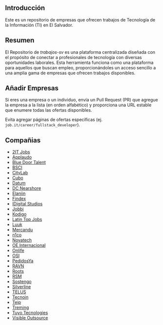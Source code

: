 
## Introducción
Este es un repositorio de empresas que ofrecen trabajos de Tecnología de la Información (TI) en El Salvador.
## Resumen
El Repositorio de _trabajos-sv_ es una plataforma centralizada diseñada con el propósito de conectar a profesionales de tecnología con diversas oportunidades laborales. Esta herramienta funciona como una plataforma para aquellos que buscan empleo, proporcionándoles un acceso sencillo a una amplia gama de empresas que ofrecen trabajos disponibles.
## Añadir Empresas
Si eres una empresa o un individuo, envía un Pull Request (PR) que agregue la empresa a la lista (en orden alfabético) y proporciona una URL estable que enumere todas las ofertas disponibles.

Evita agregar páginas de ofertas específicas (ej. `job.it/career/fullstack_developer`).
## Compañias

 - [2IT Jobs](https://2itjobs.com/buscar/plazas/0/0/0/?keywords=&sort=desc&date=all&jorn=all&sal=300-5000)
 - [Applaudo](https://careers.smartrecruiters.com/ApplaudoStudios)
 - [Blue Door Talent](https://www.bluedoortalent.com/portal)
 - [BSCI](https://www.linkedin.com/company/bsci---gt/jobs/)
 - [CityLab](https://www.linkedin.com/company/citylabsv/jobs/)
 - [Cubo](https://www.linkedin.com/company/cubo-technologies/jobs/)
 - [Datum](https://www.datumredsoft.com/web/guest/unete-a-nuestro-equipo)
 - [DC Nearshore](https://dcnearshore.zohorecruit.com/jobs/Careers)
 - [Elaniin](https://www.elaniin.com/careers)
 - [Findex](https://www.linkedin.com/company/findexla/jobs/)
 - [IDigital Studios](https://idigitalstudios.com/es/career/)
 - [Jobbi](https://jobbi.me/search-projects/)
 - [Kodigo](https://jobs.kodigo.org/)
 - [Latin Top Jobs](https://www.latintopjobs.com/ofertas/resultados/?sector=Tecnolog%C3%ADa&pais_id=1&keyword=&buscar_trabajo=Buscar%20Empleo&lang=es)
 - [Luuk](https://www.linkedin.com/company/luuk/jobs/)
 - [Mercandu](https://www.linkedin.com/company/mercandu/jobs/)
 - [n1co](https://www.linkedin.com/company/n1co/jobs/)
 - [Novatech](https://www.novatechdev.com/careers-landing)
 - [OE Internacional](https://www.oeinternacional.com/plazas-disponibles)
 - [Onlife](https://www.linkedin.com/company/onlifeca/jobs/)
 - [OSI](https://careers.osinearshore.com/job-opportunities/)
 - [PedidosYa](https://deliveryhero.wd3.myworkdayjobs.com/es/pedidosya?locations=41de4932dc8b01172040f9c3dc01fe85)
 - [RAVN](https://www.ravn.co/jobs/)
 - [Roots](https://www.linkedin.com/company/tecnologias-informaticas-roots-inc/jobs/)
 - [RSM](https://www.linkedin.com/company/rsmussv/jobs/)
 - [Sostengo](https://www.linkedin.com/company/sostengo-app/jobs/)
 - [Silverline](https://www.silverlinecentralamerica.com/empleos/)
 - [TELUS](https://jobs.telusinternational.com/en_US/careers/SearchJobsSalvador?listFilterMode=1&2947=5174&2947_format=4626)
 - [Tecnoin](https://jobs.tecnoin.solutions/)
 - [Teip](https://www.linkedin.com/company/teip-technologies/jobs/)
 - [Treming](https://www.treming.com/es/jobs)
 - [Tuyo Tecnologies](https://www.linkedin.com/company/tuyo-app/jobs/)
 - [Visible Outsource](https://www.visibleoutsource.com/)